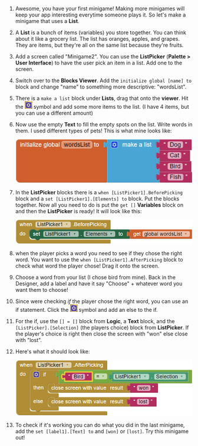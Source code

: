 1. Awesome, you have your first minigame! Making more minigames will keep your app interesting everytime someone plays it. So let's make a minigame that uses a **List**.

2. A **List** is a bunch of items (variables) you store together. You can think about it like a grocery list. The list has oranges, apples, and grapes. They are items, but they're all on the same list because they're fruits.

3. Add a screen called "Minigame2". You can use the **ListPicker** (**Palette > User Interface**) to have the user pick an item in a list. Add one to the screen.

4. Switch over to the **Blocks Viewer**. Add the `initialize global [name] to` block and change "name" to something more descriptive: "wordsList".

5. There is a `make a list` block under **Lists**, drag that onto the **viewer**. Hit the ![](/assets/symbol.png) symbol and add some more items to the list. (I have 4 items, but you can use a different amount)

6. Now use the empty **Text** to fill the empty spots on the list. Write words in them. I used different types of pets! This is what mine looks like:

    ![](/assets/petList.png)
    
7. In the **ListPicker** blocks there is a `when [ListPicker1].BeforePicking` block and a `set [ListPicker1].[Elements] to` block. Put the blocks together. Now all you need to do is put the `get []` **Variables** block on and then the **ListPicker** is ready! It will look like this:

    ![#](/assets/beforePicking.png)

8. when the player picks a word you need to see if they chose the right word. You want to use the `when [ListPicker1].AfterPicking` block to check what word the player chose! Drag it onto the screen.

9. Choose a word from your list (I chose bird from mine). Back in the Designer, add a label and have it say "Choose" + whatever word you want them to choose!

10. Since were checking *if* the player chose the right word, you can use an if statement. Click the ![](/en/assets/symbol.png) symbol and add an else to the if.

11. For the if, use the `[] = []` block from **Logic**, a **Text** block, and the `[ListPicker].[Selection]` (the players choice) block from **ListPicker**. If the player's choice is right then close the screen with "won" else close with "lost".

12. Here's what it should look like:

    ![](/assets/afterPicking.png)
    
13. To check if it's working you can do what you did in the last minigame, add the `set [label1].[Text] to` and `[won]` or `[lost]`. Try this minigame out!